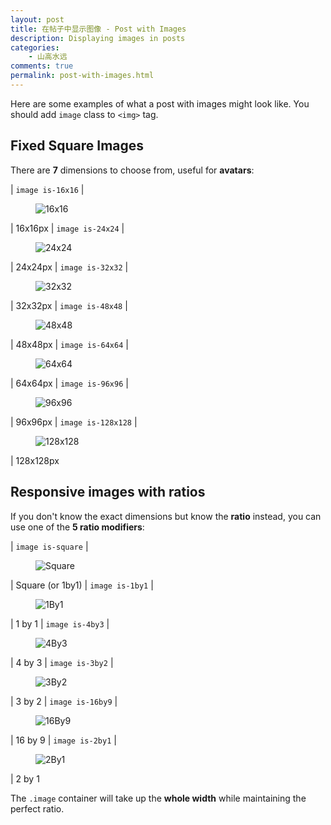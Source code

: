 ```yaml
---
layout: post
title: 在帖子中显示图像 - Post with Images
description: Displaying images in posts
categories:
    - 山高水远
comments: true
permalink: post-with-images.html
---
```


Here are some examples of what a post with images might look like. You should add `image` class to `<img>` tag.

## Fixed Square Images

There are **7** dimensions to choose from, useful for **avatars**:

| `image is-16x16` | <figure class="image is-16x16"><img src="/helloworld/assets/images/placeholders/16x16.png" alt="16x16" /></figure> | 16x16px
| `image is-24x24` | <figure class="image is-24x24"><img src="/helloworld/assets/images/placeholders/24x24.png" alt="24x24" /></figure> | 24x24px
| `image is-32x32` | <figure class="image is-32x32"><img src="/helloworld/assets/images/placeholders/32x32.png" alt="32x32" /></figure> | 32x32px
| `image is-48x48` | <figure class="image is-48x48"><img src="/helloworld/assets/images/placeholders/48x48.png" alt="48x48" /></figure> | 48x48px
| `image is-64x64` | <figure class="image is-64x64"><img src="/helloworld/assets/images/placeholders/64x64.png" alt="64x64" /></figure> | 64x64px
| `image is-96x96` | <figure class="image is-96x96"><img src="/helloworld/assets/images/placeholders/96x96.png" alt="96x96" /></figure> | 96x96px
| `image is-128x128` | <figure class="image is-128x128"><img src="/helloworld/assets/images/placeholders/128x128.png" alt="128x128" /></figure> | 128x128px

## Responsive images with ratios

If you don't know the exact dimensions but know the **ratio** instead, you can use one of the **5 ratio modifiers**:

| `image is-square` | <figure class="image is-square"><img src="/helloworld/assets/images/placeholders/480x480.png" alt="Square" /></figure> | Square (or 1by1)
| `image is-1by1` | <figure class="image is-1by1"><img src="/helloworld/assets/images/placeholders/480x480.png" alt="1By1" /></figure> | 1 by 1
| `image is-4by3` | <figure class="image is-4by3"><img src="/helloworld/assets/images/placeholders/640x480.png" alt="4By3" /></figure> | 4 by 3
| `image is-3by2` | <figure class="image is-3by2"><img src="/helloworld/assets/images/placeholders/480x320.png" alt="3By2" /></figure> | 3 by 2
| `image is-16by9` | <figure class="image is-16by9"><img src="/helloworld/assets/images/placeholders/640x360.png" alt="16By9" /></figure> | 16 by 9
| `image is-2by1` | <figure class="image is-2by1"><img src="/helloworld/assets/images/placeholders/640x320.png" alt="2By1" /></figure> | 2 by 1

The `.image` container will take up the **whole width** while maintaining the perfect ratio.
